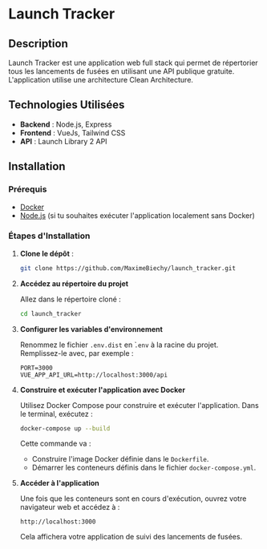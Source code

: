 # Launch Tracker

## Description

Launch Tracker est une application web full stack qui permet de répertorier tous les lancements de fusées en utilisant une API publique gratuite. L'application utilise une architecture Clean Architecture.

## Technologies Utilisées

- **Backend** : Node.js, Express
- **Frontend** : VueJs, Tailwind CSS
- **API** : Launch Library 2 API

## Installation

### Prérequis

- [Docker](https://www.docker.com/get-started)
- [Node.js](https://nodejs.org/) (si tu souhaites exécuter l'application localement sans Docker)

### Étapes d'Installation

1. **Clone le dépôt** :
   ```bash
   git clone https://github.com/MaximeBiechy/launch_tracker.git
   ```

2. **Accédez au répertoire du projet**

   Allez dans le répertoire cloné :

   ```bash
   cd launch_tracker
   ```
  
3. **Configurer les variables d'environnement**

   Renommez le fichier `.env.dist` en ̀`.env` à la racine du projet. Remplissez-le avec, par exemple :

   ```plaintext
   PORT=3000
   VUE_APP_API_URL=http://localhost:3000/api
   ```
  
4. **Construire et exécuter l'application avec Docker**

   Utilisez Docker Compose pour construire et exécuter l'application. Dans le terminal, exécutez :

   ```bash
   docker-compose up --build
   ```

   Cette commande va :

   - Construire l'image Docker définie dans le `Dockerfile`.
   - Démarrer les conteneurs définis dans le fichier `docker-compose.yml`.

5. **Accéder à l'application**

   Une fois que les conteneurs sont en cours d'exécution, ouvrez votre navigateur web et accédez à :

   ```plaintext
   http://localhost:3000
   ```

   Cela affichera votre application de suivi des lancements de fusées.
